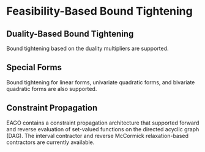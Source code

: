 # Feasibility-Based Bound Tightening

## Duality-Based Bound Tightening
Bound tightening based on the duality multipliers are supported.

## Special Forms
Bound tightening for linear forms, univariate quadratic forms, and bivariate quadratic forms are also supported.

## Constraint Propagation
EAGO contains a constraint propagation architecture that supported forward and
reverse evaluation of set-valued functions on the directed acyclic graph (DAG).
The interval contractor and reverse McCormick relaxation-based contractors are
currently available.

